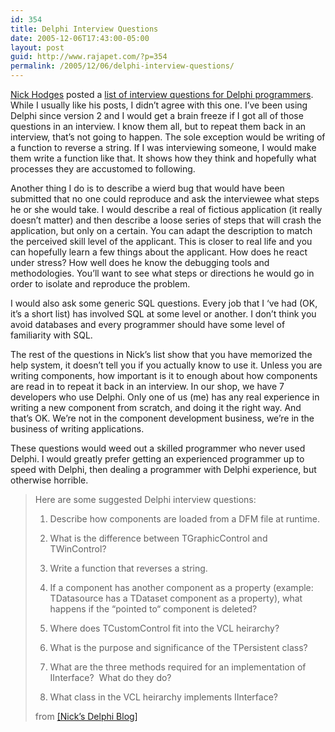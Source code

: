 ```yaml
---
id: 354
title: Delphi Interview Questions
date: 2005-12-06T17:43:00-05:00
layout: post
guid: http://www.rajapet.com/?p=354
permalink: /2005/12/06/delphi-interview-questions/
---
```

[Nick Hodges](http://www.lemanix.com/nick/) posted a [list of interview questions for Delphi programmers](http://www.lemanix.com/nick/archive/2005/12/05/3309.aspx). While I usually like his posts, I didn&#8217;t agree with this one. I&#8217;ve been using Delphi since version 2 and I would get a brain freeze if I got all of those questions in an interview. I know them all, but to repeat them back in an interview, that&#8217;s not going to happen. The sole exception would be writing of a function to reverse a string. If I was interviewing someone, I would make them write a function like that. It shows how they think and hopefully what processes they are accustomed to following. 

Another thing I do is to describe a wierd bug that would have been submitted that no one could reproduce and ask the interviewee what steps he or she would take. I would describe a real of fictious application (it really doesn&#8217;t matter) and then describe a loose series of steps that will crash the application, but only on a certain. You can adapt the description to match the perceived skill level of the applicant. This is closer to real life and you can hopefully learn a few things about the applicant. How does he react under stress? How well does he know the debugging tools and methodologies. You&#8217;ll want to see what steps or directions he would go in order to isolate and reproduce the problem.

I would also ask some generic SQL questions. Every job that I &#8216;ve had (OK, it&#8217;s a short list) has involved SQL at some level or another. I don&#8217;t think you avoid databases and every programmer should have some level of familiarity with SQL.

The rest of the questions in Nick&#8217;s list show that you have memorized the help system, it doesn&#8217;t tell you if you actually know to use it. Unless you are writing components, how important is it to enough about how components are read in to repeat it back in an interview. In our shop, we have 7 developers who use Delphi. Only one of us (me) has any real experience in writing a new component from scratch, and doing it the right way. And that&#8217;s OK. We&#8217;re not in the component development business, we&#8217;re in the business of writing applications.

These questions would weed out a skilled programmer who never used Delphi. I would greatly prefer getting an experienced programmer up to speed with Delphi, then dealing a programmer with Delphi experience, but otherwise horrible.

> Here are some suggested Delphi interview questions:
> 
> </p> 
> 
>   1. Describe how components are loaded from a DFM file at runtime.
> 
> 
>   2. What is the difference between TGraphicControl and TWinControl?
> 
> 
>   3. Write a function that reverses a string.
> 
> 
>   4. If a component has another component as a property (example:  TDatasource has a TDataset component as a property), what happens if the “pointed to“ component is deleted?
> 
> 
>   5. Where does TCustomControl fit into the VCL heirarchy?
> 
> 
>   6. What is the purpose and significance of the TPersistent class?
> 
> 
>   7. What are the three methods required for an implementation of IInterface?  What do they do?
> 
> 
>   8. What class in the VCL heirarchy implements IInterface?
> 
> from [[Nick&#8217;s Delphi Blog]](http://www.lemanix.com/nick/archive/2005/12/05/3309.aspx "Delphi Interview Questions")